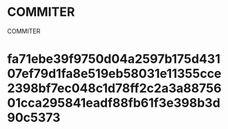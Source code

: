 # COMMITER
COMMITER






# fa71ebe39f9750d04a2597b175d43107ef79d1fa8e519eb58031e11355cce2398bf7ec048c1d78ff2c2a3a8875601cca295841eadf88fb61f3e398b3d90c5373
